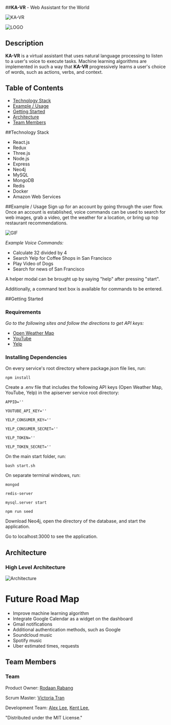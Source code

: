 ##**KA-VR** - Web Assistant for the World

![KA-VR](http://i67.tinypic.com/m9riao.png)

![LOGO](http://i64.tinypic.com/63y7uw.png)

## Description
**KA-VR** is a virtual assistant that uses natural language processing to listen to a user's voice to execute tasks. Machine learning algorithms are implemented in such a way that **KA-VR** progressively learns a user's choice of words, such as actions, verbs, and context.

## Table of Contents 
- [Technology Stack](#tech-stack)
- [Example / Usage](#example--usage)
- [Getting Started](#getting-started)
- [Architecture](#architecture)
- [Team Members](#team-members)

##Technology Stack
- React.js
- Redux
- Three.js
- Node.js
- Express
- Neo4j
- MySQL
- MongoDB
- Redis
- Docker
- Amazon Web Services

##Example / Usage
Sign up for an account by going through the user flow. Once an account is established, voice commands can be used to search for web images, grab a video, get the weather for a location, or bring up top restaurant recommendations.

![GIF](http://i63.tinypic.com/20a31qc.gif)

*Example Voice Commands:*

- Calculate 32 divided by 4
- Search Yelp for Coffee Shops in San Francisco
- Play Video of Dogs
- Search for news of San Francisco

A helper modal can be brought up by saying "help" after pressing "start".

Additionally, a command text box is available for commands to be entered.

##Getting Started
### Requirements

*Go to the following sites and follow the directions to get API keys:*

- [Open Weather Map](https://openweathermap.org/appid)
- [YouTube](https://developers.google.com/youtube/v3/)
- [Yelp](https://www.yelp.com/developers)

### Installing Dependencies

On every service's root directory where package.json file lies, run:
```
npm install
```

Create a .env file that includes the following API keys (Open Weather Map, YouTube, Yelp) in the apiserver service root directory:
```
APPID=''
```
```
YOUTUBE_API_KEY=''
```
```
YELP_CONSUMER_KEY=''
```
```
YELP_CONSUMER_SECRET=''
```
```
YELP_TOKEN=''
```
```
YELP_TOKEN_SECRET=''
```

On the main start folder, run:

```
bash start.sh
```

On separate terminal windows, run:

```
mongod
```
```
redis-server
```
```
mysql.server start
```
```
npm run seed
```

Download Neo4j, open the directory of the database, and start the application.

Go to localhost:3000 to see the application.

## Architecture
### High Level Architecture
![Architecture](http://i67.tinypic.com/29ntd2w.png)

# Future Road Map
- Improve machine learning algorithm
- Integrate Google Calendar as a widget on the dashboard
- Gmail notifications
- Additional authentication methods, such as Google
- Soundcloud music
- Spotify music
- Uber estimated times, requests

## Team Members
### Team
Product Owner: [Rodaan Rabang](https://github.com/rodaan) 

Scrum Master: [Victoria Tran](https://github.com/vickeetran)

Development Team: [Alex Lee](https://github.com/digitized), [Kent Lee](https://github.com/kqlee),

"Distributed under the MIT License."
